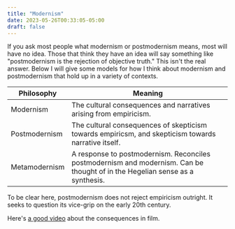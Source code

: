 ```yaml
---
title: "Modernism"
date: 2023-05-26T00:33:05-05:00
draft: false
---
```


If you ask most people what modernism or postmodernism means, most will have no idea. Those that think they have an idea will say something like "postmodernism is the rejection of objective truth." This isn't the real answer. Below I will give some models for how I think about modernism and postmodernism that hold up in a variety of contexts.

| Philosophy | Meaning |
| --- | --- |
| Modernism | The cultural consequences and narratives arising from empiricism.
| Postmodernism | The cultural consequences of skepticism towards empiricsm, and skepticism towards narrative itself.
| Metamodernism | A response to postmodernism. Reconciles postmodernism and modernism. Can be thought of in the Hegelian sense as a synthesis.

To be clear here, postmodernism does not reject empiricism outright. It seeks to question its vice-grip on the early 20th century.

Here's [a good video](https://youtu.be/5xEi8qg266g) about the consequences in film.
